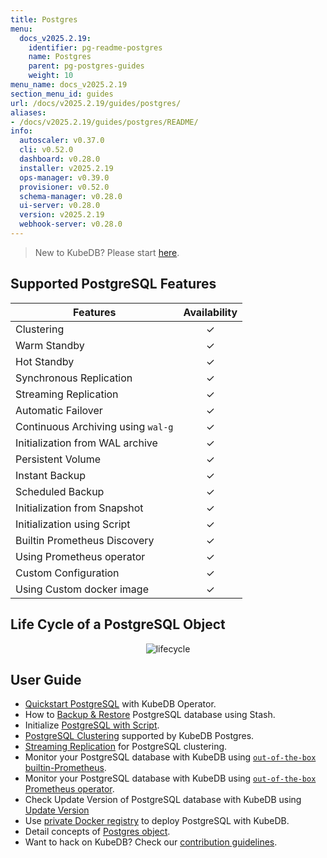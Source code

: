 ```yaml
---
title: Postgres
menu:
  docs_v2025.2.19:
    identifier: pg-readme-postgres
    name: Postgres
    parent: pg-postgres-guides
    weight: 10
menu_name: docs_v2025.2.19
section_menu_id: guides
url: /docs/v2025.2.19/guides/postgres/
aliases:
- /docs/v2025.2.19/guides/postgres/README/
info:
  autoscaler: v0.37.0
  cli: v0.52.0
  dashboard: v0.28.0
  installer: v2025.2.19
  ops-manager: v0.39.0
  provisioner: v0.52.0
  schema-manager: v0.28.0
  ui-server: v0.28.0
  version: v2025.2.19
  webhook-server: v0.28.0
---
```


> New to KubeDB? Please start [here](/docs/v2025.2.19/README).

## Supported PostgreSQL Features

| Features                           | Availability |
|------------------------------------|:------------:|
| Clustering                         |   &#10003;   |
| Warm Standby                       |   &#10003;   |
| Hot Standby                        |   &#10003;   |
| Synchronous Replication            |   &#10003;   |
| Streaming Replication              |   &#10003;   |
| Automatic Failover                 |   &#10003;   |
| Continuous Archiving using `wal-g` |   &#10003;   |
| Initialization from WAL archive    |   &#10003;   |
| Persistent Volume                  |   &#10003;   |
| Instant Backup                     |   &#10003;   |
| Scheduled Backup                   |   &#10003;   |
| Initialization from Snapshot       |   &#10003;   |
| Initialization using Script        |   &#10003;   |
| Builtin Prometheus Discovery       |   &#10003;   |
| Using Prometheus operator          |   &#10003;   |
| Custom Configuration               |   &#10003;   |
| Using Custom docker image          |   &#10003;   |

## Life Cycle of a PostgreSQL Object

<p align="center">
  <img alt="lifecycle"  src="/docs/v2025.2.19/images/postgres/lifecycle.png">
</p>

## User Guide

- [Quickstart PostgreSQL](/docs/v2025.2.19/guides/postgres/quickstart/quickstart) with KubeDB Operator.
- How to [Backup & Restore](/docs/v2025.2.19/guides/postgres/backup/stash/overview/) PostgreSQL database using Stash.
- Initialize [PostgreSQL with Script](/docs/v2025.2.19/guides/postgres/initialization/script_source).
- [PostgreSQL Clustering](/docs/v2025.2.19/guides/postgres/clustering/ha_cluster) supported by KubeDB Postgres.
- [Streaming Replication](/docs/v2025.2.19/guides/postgres/clustering/streaming_replication) for PostgreSQL clustering.
- Monitor your PostgreSQL database with KubeDB using [`out-of-the-box` builtin-Prometheus](/docs/v2025.2.19/guides/postgres/monitoring/using-builtin-prometheus).
- Monitor your PostgreSQL database with KubeDB using [`out-of-the-box` Prometheus operator](/docs/v2025.2.19/guides/postgres/monitoring/using-prometheus-operator).
- Check Update Version of PostgreSQL database with KubeDB using [Update Version](/docs/v2025.2.19/guides/postgres/update-version/versionupgrading)
- Use [private Docker registry](/docs/v2025.2.19/guides/postgres/private-registry/using-private-registry) to deploy PostgreSQL with KubeDB.
- Detail concepts of [Postgres object](/docs/v2025.2.19/guides/postgres/concepts/postgres).
- Want to hack on KubeDB? Check our [contribution guidelines](/docs/v2025.2.19/CONTRIBUTING).
